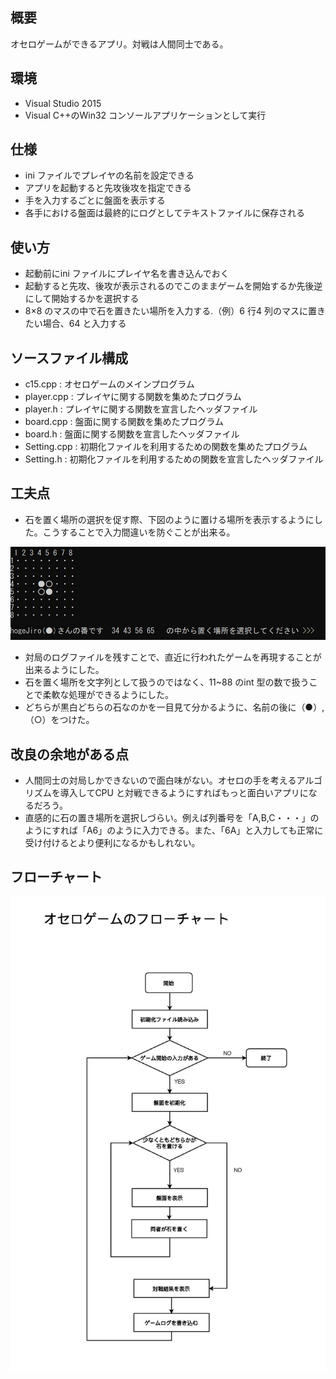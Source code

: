 ## 概要

オセロゲームができるアプリ。対戦は人間同士である。

## 環境
- Visual Studio 2015
- Visual C++のWin32 コンソールアプリケーションとして実行

## 仕様

- ini ファイルでプレイヤの名前を設定できる
- アプリを起動すると先攻後攻を指定できる
- 手を入力するごとに盤面を表示する
- 各手における盤面は最終的にログとしてテキストファイルに保存される

## 使い方

- 起動前にini ファイルにプレイヤ名を書き込んでおく
- 起動すると先攻、後攻が表示されるのでこのままゲームを開始するか先後逆にして開始するかを選択する
- 8×8 のマスの中で石を置きたい場所を入力する.（例）6 行4 列のマスに置きたい場合、64 と入力する

## ソースファイル構成

- c15.cpp : オセロゲームのメインプログラム
- player.cpp : プレイヤに関する関数を集めたプログラム
- player.h : プレイヤに関する関数を宣言したヘッダファイル
- board.cpp : 盤面に関する関数を集めたプログラム
- board.h : 盤面に関する関数を宣言したヘッダファイル
- Setting.cpp : 初期化ファイルを利用するための関数を集めたプログラム
- Setting.h : 初期化ファイルを利用するための関数を宣言したヘッダファイル

## 工夫点

- 石を置く場所の選択を促す際、下図のように置ける場所を表示するようにした。こうすることで入力間違いを防ぐことが出来る。

![ゲーム画面](./instruction_imgs/game.jpg "ゲーム画面")

- 対局のログファイルを残すことで、直近に行われたゲームを再現することが出来るようにした。
- 石を置く場所を文字列として扱うのではなく、11~88 のint 型の数で扱うことで柔軟な処理ができるようにした。
- どちらが黒白どちらの石なのかを一目見て分かるように、名前の後に（●）,（○）をつけた。

## 改良の余地がある点

- 人間同士の対局しかできないので面白味がない。オセロの手を考えるアルゴリズムを導入してCPU と対戦できるようにすればもっと面白いアプリになるだろう。
- 直感的に石の置き場所を選択しづらい。例えば列番号を「A,B,C・・・」のようにすれば「A6」のように入力できる。また、「6A」と入力しても正常に受け付けるとより便利になるかもしれない。

## フローチャート

![フローチャート](./instruction_imgs/flowchart.jpg "フローチャート")